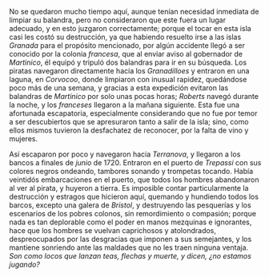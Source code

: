 No se quedaron mucho tiempo aquí, aunque tenían necesidad inmediata de limpiar su balandra, pero no consideraron que este fuera un lugar adecuado, y en esto juzgaron correctamente; porque el tocar en esta isla casi les costó su destrucción, ya que habiendo resuelto irse a las islas _Granada_ para el propósito mencionado, por algún accidente llegó a ser conocido por la colonia _francesa_, que al enviar aviso al gobernador de _Martinico_, él equipó y tripuló dos balandras para ir en su búsqueda. Los piratas navegaron directamente hacia los _Granadilloes_ y entraron en una laguna, en _Corvocoo_, donde limpiaron con inusual rapidez, quedándose poco más de una semana, y gracias a esta expedición evitaron las balandras de _Martinico_ por solo unas pocas horas; _Roberts_ navegó durante la noche, y los _franceses_ llegaron a la mañana siguiente. Esta fue una afortunada escapatoria, especialmente considerando que no fue por temor a ser descubiertos que se apresuraron tanto a salir de la isla; sino, como ellos mismos tuvieron la desfachatez de reconocer, por la falta de vino y mujeres.

Así escaparon por poco y navegaron hacia _Terranova_, y llegaron a los bancos a finales de _junio_ de 1720. Entraron en el puerto de _Trepassi_ con sus colores negros ondeando, tambores sonando y trompetas tocando. Había veintidós embarcaciones en el puerto, que todos los hombres abandonaron al ver al pirata, y huyeron a tierra. Es imposible contar particularmente la destrucción y estragos que hicieron aquí, quemando y hundiendo todos los barcos, excepto una galera de _Bristol_, y destruyendo las pesquerías y los escenarios de los pobres colonos, sin remordimiento o compasión; porque nada es tan deplorable como el poder en manos mezquinas e ignorantes, hace que los hombres se vuelvan caprichosos y atolondrados, despreocupados por las desgracias que imponen a sus semejantes, y los mantiene sonriendo ante las maldades que no les traen ninguna ventaja. *Son como locos que lanzan teas, flechas y muerte, y dicen, ¿no estamos jugando?*